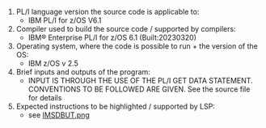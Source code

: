 1. PL/I language version the source code is applicable to:
    - IBM PL/I for z/OS V6.1
2. Compiler used to build the source code / supported by compilers:
    - IBM® Enterprise PL/I for z/OS  6.1      (Built:20230320)
3. Operating system, where the code is possible to run + the version of the OS:
    - IBM z/OS v 2.5
4. Brief inputs and outputs of the program:
    - INPUT IS THROUGH THE USE OF THE PL/I GET DATA STATEMENT. CONVENTIONS TO BE FOLLOWED ARE GIVEN. See the source file for details
5. Expected instructions to be highlighted / supported by LSP:
    - see [IMSDBUT.png](IMSDBUT.png)
